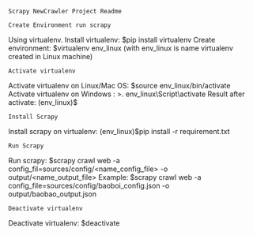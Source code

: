 ```
Scrapy NewCrawler Project Readme
```

```
Create Environment run scrapy
```
Using virtualenv. 
Install virtualenv: $pip install virtualenv
Create environment: $virtualenv env_linux (with env_linux is name virtualenv created in Linux machine)

```
Activate virtualenv
```
Activate virtualenv on Linux/Mac OS: $source env_linux/bin/activate
Activate virtualenv on Windows     : >. env_linux\Script\activate
Result after activate: (env_linux)$

```
Install Scrapy
```
Install scrapy on virtualenv: (env_linux)$pip install -r requirement.txt


```
Run Scrapy
```
Run scrapy: $scrapy crawl web -a config_fil=sources/config/<name_config_file> -o output/<name_output_file>
Example: $scrapy crawl web -a config_file=sources/config/baoboi_config.json -o output/baobao_output.json

```
Deactivate virtualenv
```
Deactivate virtualenv: $deactivate